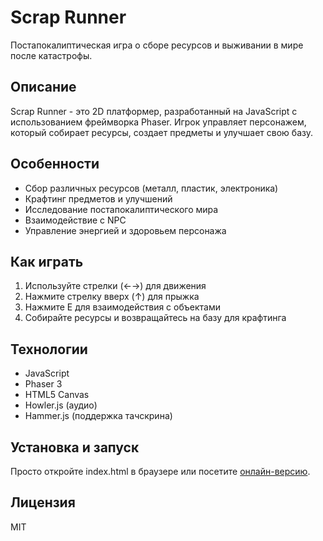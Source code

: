 # Scrap Runner

Постапокалиптическая игра о сборе ресурсов и выживании в мире после катастрофы.

## Описание

Scrap Runner - это 2D платформер, разработанный на JavaScript с использованием фреймворка Phaser. Игрок управляет персонажем, который собирает ресурсы, создает предметы и улучшает свою базу.

## Особенности

- Сбор различных ресурсов (металл, пластик, электроника)
- Крафтинг предметов и улучшений
- Исследование постапокалиптического мира
- Взаимодействие с NPC
- Управление энергией и здоровьем персонажа

## Как играть

1. Используйте стрелки (←→) для движения
2. Нажмите стрелку вверх (↑) для прыжка
3. Нажмите E для взаимодействия с объектами
4. Собирайте ресурсы и возвращайтесь на базу для крафтинга

## Технологии

- JavaScript
- Phaser 3
- HTML5 Canvas
- Howler.js (аудио)
- Hammer.js (поддержка тачскрина)

## Установка и запуск

Просто откройте index.html в браузере или посетите [онлайн-версию](https://felliniinillef.github.io/scrap-runner/).

## Лицензия

MIT
